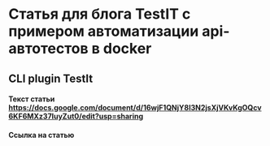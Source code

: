 # Статья для блога TestIT с примером автоматизации api-автотестов в docker

## CLI plugin TestIt

#### Текст статьи https://docs.google.com/document/d/16wjF1QNjY8l3N2jsXjVKvKgOQcv6KF6MXz37IuyZut0/edit?usp=sharing

#### Ссылка на статью 